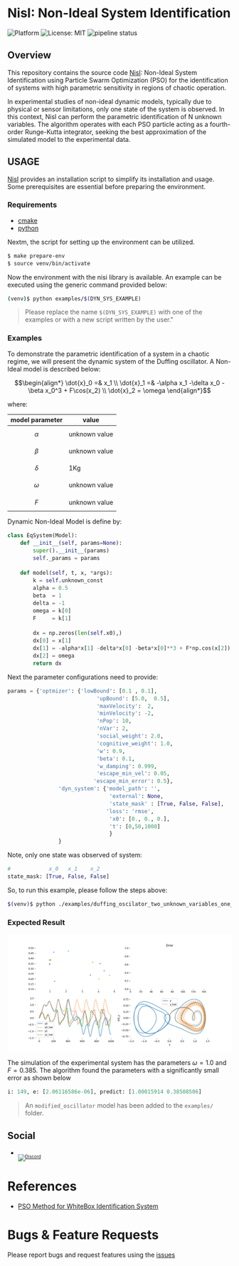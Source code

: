 # NisI: Non-Ideal System Identification

![Platform](https://img.shields.io/badge/platform-python-lightgrey.svg?style=flat)
![License: MIT](https://img.shields.io/badge/License-MIT-yellow.svg)
![pipeline status](https://gitlab.com/jeferson.lima/nisi/badges/main/pipeline.svg)


## Overview
This repository contains the source code [NisI](https://gitlab.com/jeferson.lima/nisi): Non-Ideal System Identification using Particle Swarm Optimization (PSO) for the identification of systems with high parametric sensitivity in regions of chaotic operation.

In experimental studies of non-ideal dynamic models, typically due to physical or sensor limitations, only one state of the system is observed. In this context, NisI can perform the parametric identification of N unknown variables. The algorithm operates with each PSO particle acting as a fourth-order Runge-Kutta integrator, seeking the best approximation of the simulated model to the experimental data.

## USAGE

[NisI](https://gitlab.com/jeferson.lima/nisi) provides an installation script to simplify its installation and usage. Some prerequisites are essential before preparing the environment.

### Requirements
* [cmake](https://cmake.org/)
* [python](https://www.python.org/downloads/)

Nextm, the script for setting up the environment can be utilized.

```bash
$ make prepare-env
$ source venv/bin/activate
```
Now the environment with the nisi library is available. An example can be executed using the generic command provided below:

```bash 
(venv)$ python examples/$(DYN_SYS_EXAMPLE)
```

> Please replace the name `$(DYN_SYS_EXAMPLE)` with one of the examples or with a new script written by the user."

### Examples
To demonstrate the parametric identification of a system in a chaotic regime, we will present the dynamic system of the Duffing oscillator.
A Non-Ideal model is described below:

```math
\begin{align*}
\dot{x}_0 =& x_1 \\
\dot{x}_1 =& -\alpha x_1 -\delta x_0 - \beta x_0^3 + F\cos(x_2) \\
\dot{x}_2 = \omega
\end{align*}
```

where: 

|model parameter| value|
|---|---|
|$$\alpha$$|unknown value|
|$$\beta$$ |unknown value|
|$$\delta$$ |1Kg|
|$$\omega$$ |unknown value|
|$$F$$ | unknown value|

Dynamic Non-Ideal Model is define by:

```python
class EqSystem(Model):
    def __init__(self, params=None):
        super().__init__(params)
        self._params = params

    def model(self, t, x, *args):
        k = self.unknown_const
        alpha = 0.5
        beta  = 1
        delta = -1
        omega = k[0]
        F     = k[1]

        dx = np.zeros(len(self.x0),)
        dx[0] = x[1]
        dx[1] = -alpha*x[1] -delta*x[0] -beta*x[0]**3 + F*np.cos(x[2])
        dx[2] = omega
        return dx
```

Next the parameter configurations need to provide:

```python
params = {'optmizer': {'lowBound': [0.1 , 0.1],
                            'upBound': [5.0,  0.5],
                            'maxVelocity':  2, 
                            'minVelocity': -2,
                            'nPop': 10,
                            'nVar': 2,
                            'social_weight': 2.0,
                            'cognitive_weight': 1.0,
                            'w': 0.9,
                            'beta': 0.1,
                            'w_damping': 0.999,
                            'escape_min_vel': 0.05,
                           'escape_min_error': 0.5},
                'dyn_system': {'model_path': '',
                                'external': None,
                                'state_mask' : [True, False, False],
                               'loss': 'rmse',
                                'x0': [0., 0., 0.],
                                't': [0,50,1000]
                                }
                }
```

Note, only one state was observed of system:
```python
#            x_0   x_1    x_2
state_mask: [True, False, False]
```
So, to run this example, please follow the steps above:

```bash
$(venv)$ python ./examples/duffing_oscilator_two_unknown_variables_one_state_observed.py
```

### Expected Result

![](images/duffing_problem.gif)

The simulation of the experimental system has the parameters $\omega = 1.0$ and $F = 0.385$. The algorithm found the parameters with a significantly small error as shown below

```python
i: 149, e: [2.06116586e-06], predict: [1.00015914 0.38508506]
```

> An `modified_oscillator` model has been added to the `examples/` folder.

## Social

* <sub><sub>[![Discord](https://img.shields.io/discord/1163988043536011344?logo=discord&logoColor=white)](https://discord.gg/c4yWGHcAeM)</sub></sub>

# References
* [PSO Method for WhiteBox Identification System](https://gitlab.com/jeferson.lima/wbident)

# Bugs & Feature Requests
Please report bugs and request features using the [issues](https://gitlab.com/jeferson.lima/nisi/-/issues)
